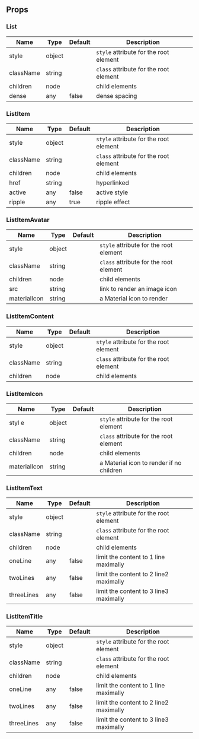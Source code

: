 ## Props ##

### List ###

Name      | Type   | Default | Description
----------|--------|---------|-------------
style     | object |         | `style` attribute for the root element
className | string |         | `class` attribute for the root element
children  | node   |         | child elements
dense     | any    | false   | dense spacing

### ListItem ###

Name        | Type   | Default | Description
------------|--------|---------|-------------
style       | object |         | `style` attribute for the root element
className   | string |         | `class` attribute for the root element
children    | node   |         | child elements
href        | string |         | hyperlinked
active      | any    | false   | active style
ripple      | any    | true    | ripple effect

### ListItemAvatar ###

Name         | Type   | Default   | Description
-------------|--------|-----------|-------------
style        | object |           | `style` attribute for the root element
className    | string |           | `class` attribute for the root element
children     | node   |           | child elements
src          | string |           | link to render an image icon
materialIcon | string |           | a Material icon to render

### ListItemContent ###

Name      | Type   | Default | Description
----------|--------|---------|-------------
style     | object |         | `style` attribute for the root element
className | string |         | `class` attribute for the root element
children  | node   |         | child elements

### ListItemIcon ###

Name         | Type   | Default | Description
-------------|--------|---------|-------------
styl   e     | object |         | `style` attribute for the root element
className    | string |         | `class` attribute for the root element
children     | node   |         | child elements
materialIcon | string |         | a Material icon to render if no children

### ListItemText ###

Name       | Type   | Default | Description
-----------|--------|---------|-------------
style      | object |         | `style` attribute for the root element
className  | string |         | `class` attribute for the root element
children   | node   |         | child elements
oneLine    | any    | false   | limit the content to 1 line maximally
twoLines   | any    | false   | limit the content to 2 line2 maximally
threeLines | any    | false   | limit the content to 3 line3 maximally

### ListItemTitle ###

Name       | Type   | Default | Description
-----------|--------|---------|-------------
style      | object |         | `style` attribute for the root element
className  | string |         | `class` attribute for the root element
children   | node   |         | child elements
oneLine    | any    | false   | limit the content to 1 line maximally
twoLines   | any    | false   | limit the content to 2 line2 maximally
threeLines | any    | false   | limit the content to 3 line3 maximally
